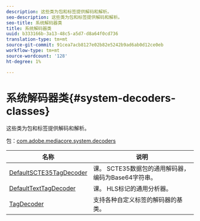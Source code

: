```yaml
---
description: 这些类为包和标签提供解码和解析。
seo-description: 这些类为包和标签提供解码和解析。
seo-title: 系统解码器类
title: 系统解码器类
uuid: b333166b-3a13-48c5-a5d7-d8a64f0cd736
translation-type: tm+mt
source-git-commit: 91cea7acb8127e02b82e5242b9ad6ab0d12ce0eb
workflow-type: tm+mt
source-wordcount: '128'
ht-degree: 1%

---
```



# 系统解码器类{#system-decoders-classes}

这些类为包和标签提供解码和解析。

包：[com.adobe.mediacore.system.decoders](https://help.adobe.com/en_US/primetime/api/psdk/asdoc-dhls_1.4/com/adobe/mediacore/system/decoders/package-detail.html)

| 名称 | 说明 |
|---|---|
| [DefaultSCTE35TagDecoder](https://help.adobe.com/en_US/primetime/api/psdk/asdoc-dhls_1.4/com/adobe/mediacore/system/decoders/DefaultSCTE35TagDecoder.html) | 课。 SCTE35数据包的通用解码器，编码为Base64字符串。 |
| [DefaultTextTagDecoder](https://help.adobe.com/en_US/primetime/api/psdk/asdoc-dhls_1.4/com/adobe/mediacore/system/decoders/DefaultTextTagDecoder.html) | 课。 HLS标记的通用分析器。 |
| [TagDecoder](https://help.adobe.com/en_US/primetime/api/psdk/asdoc-dhls_1.4/com/adobe/mediacore/system/decoders/TagDecoder.html) | 支持各种自定义标签的解码器的基类。 |

